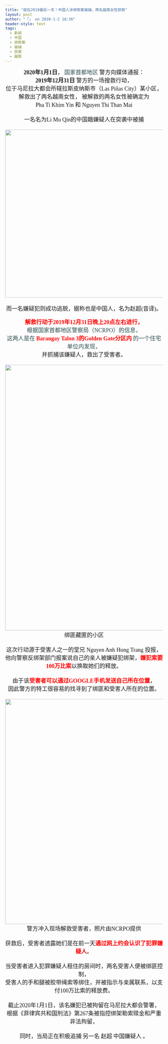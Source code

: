 ```yaml
---
title: "就在2019最后一天！中国人涉绑架案被捕，两名越南女性获救"
layout: post
author: "「」 on 2020-1-2 18:36"
header-style: text
tags:
  - 新闻
  - 中国
  - 绑架案
  - 被捕
  - 获救
  - 越南
---
```


<head></head>
<body>
 <div align="center"> 
  <font face="微软雅黑"><font size="4"><strong>2020年1月1日</strong>，</font></font> 
  <font color="#2f4f4f"><font face="微软雅黑"><font size="4">国家首都地区</font></font></font> 
  <font face="微软雅黑"><font size="4">警方向媒体通报：</font></font> 
 </div> 
 <div align="center"> 
  <font face="微软雅黑"><font size="4"><strong>2019年12月31日 </strong>警方的一场搜救行动，</font></font> 
 </div> 
 <div align="center"> 
  <font face="微软雅黑"><font size="4">位于马尼拉大都会所辖拉斯皮纳斯市（Las Piñas City）某小区，</font></font> 
 </div> 
 <div align="center"> 
  <font face="微软雅黑"><font size="4">解救出了两名越南女性，</font></font> 
  <font face="微软雅黑"><font size="4">被解救的两名女性被确定为</font></font> 
 </div> 
 <div align="center"> 
  <font face="微软雅黑"><font size="4">Pha Ti Khim Yin 和 Nguyen Thi Than Mai</font></font> 
 </div> 
 <div align="center"> 
  <font face="微软雅黑"><font size="4"><br> </font></font> 
 </div> 
 <div align="center"> 
  <div align="center"> 
   <font face="微软雅黑"><font size="4">一名名为Li Mu Qin的中国籍嫌疑人在突袭中被捕</font></font> 
  </div> 
 </div> 
 <div align="center"> 
  <font face="微软雅黑"><font size="4"><br> </font></font> 
 </div> 
 <div align="center"> 
  <ignore_js_op> 
   <img aid="1324601" src="https://bbs.boniu123.cc/data/attachment/forum/202001/02/112055rxznaufu5zujq6h5.png" zoomfile="data/attachment/forum/202001/02/112055rxznaufu5zujq6h5.png" file="data/attachment/forum/202001/02/112055rxznaufu5zujq6h5.png" width="537" inpost="1"> 
   <div class="tip tip_4 aimg_tip" id="aimg_1324601_menu" style="position: absolute; display: none" disautofocus="true"> 
    <div class="xs0"> 
     <p><strong>QQ截图20200102111517.png</strong> <em class="xg1">(370.85 KB, 下载次数: 0)</em></p> 
     <p> <a href="forum.php?mod=attachment&amp;aid=MTMyNDYwMXwzZDM3ZTQ0YnwxNTc4MDU3Mjk4fDB8NTQ1NDEx&amp;nothumb=yes" target="_blank">下载附件</a> &nbsp;<a href="javascript:;" onclick="showWindow(this.id, this.getAttribute('url'), 'get', 0);" id="savephoto_1324601" url="home.php?mod=spacecp&amp;ac=album&amp;op=saveforumphoto&amp;aid=1324601&amp;handlekey=savephoto_1324601">保存到相册</a> </p> 
     <p class="xg1 y"><span title="2020-1-2 11:20">昨天&nbsp;11:20</span> 上传</p> 
    </div> 
    <div class="tip_horn"></div> 
   </div> 
  </ignore_js_op> 
 </div> 
 <div align="center"> 
  <font face="微软雅黑"><font size="4"><br> </font></font> 
 </div> 
 <div align="center"> 
  <font face="微软雅黑"><font size="4">而一名嫌疑犯则成功逃脱，据称也是中国人，名为赵超(音译)。</font></font> 
 </div>
 <br> 
 <div align="center"> 
  <font face="微软雅黑"><font size="4"><font color="#ff0000"><strong>解救行动于2019年12月31日晚上20点左右进行，</strong></font></font></font> 
 </div> 
 <div align="center"> 
  <font face="微软雅黑"><font size="4"><font color="#2f4f4f">根据国家首都地区警察局（NCRPO）的信息，</font></font></font> 
 </div> 
 <div align="center"> 
  <font face="微软雅黑"><font size="4"><font color="#2f4f4f">这两人是在</font></font></font> 
  <font face="微软雅黑"><font size="4"><font color="#ff0000"><strong>Barangay Talon 3的Golden Gate分区内</strong></font></font></font> 
  <font face="微软雅黑"><font size="4"><font color="#2f4f4f">的一个住宅单位内发现，</font></font></font> 
 </div> 
 <div align="center"> 
  <font face="微软雅黑"><font size="4">并抓捕该嫌疑人，救出了受害者。</font></font> 
 </div> 
 <div align="center"> 
  <font face="微软雅黑"><font size="4"><br> </font></font> 
 </div> 
 <div align="center"> 
  <ignore_js_op> 
   <img aid="1324602" src="https://bbs.boniu123.cc/data/attachment/forum/202001/02/112055j0wc905u898wutcc.png" zoomfile="data/attachment/forum/202001/02/112055j0wc905u898wutcc.png" file="data/attachment/forum/202001/02/112055j0wc905u898wutcc.png" width="850" inpost="1"> 
   <div class="tip tip_4 aimg_tip" id="aimg_1324602_menu" style="position: absolute; display: none" disautofocus="true"> 
    <div class="xs0"> 
     <p><strong>QQ截图20200102111853.png</strong> <em class="xg1">(1.26 MB, 下载次数: 0)</em></p> 
     <p> <a href="forum.php?mod=attachment&amp;aid=MTMyNDYwMnw0ZTE4ZGQ4M3wxNTc4MDU3Mjk4fDB8NTQ1NDEx&amp;nothumb=yes" target="_blank">下载附件</a> &nbsp;<a href="javascript:;" onclick="showWindow(this.id, this.getAttribute('url'), 'get', 0);" id="savephoto_1324602" url="home.php?mod=spacecp&amp;ac=album&amp;op=saveforumphoto&amp;aid=1324602&amp;handlekey=savephoto_1324602">保存到相册</a> </p> 
     <p class="xg1 y"><span title="2020-1-2 11:20">昨天&nbsp;11:20</span> 上传</p> 
    </div> 
    <div class="tip_horn"></div> 
   </div> 
  </ignore_js_op> 
 </div> 
 <div align="center"> 
  <font face="微软雅黑"><font size="4">绑匪藏匿的小区</font></font> 
 </div> 
 <div align="center"> 
  <font face="微软雅黑"><font size="4"><br> </font></font> 
 </div> 
 <div align="center"> 
  <font face="微软雅黑"><font size="4">这次行动源于受害人之一的堂兄 Nguyen Anh Hong Trang 投报，</font></font> 
 </div> 
 <div align="center"> 
  <font face="微软雅黑"><font size="4">他向警察反绑架部门报案说自己的亲人被嫌疑犯绑架，<strong><font color="#ff0000">嫌犯索要100万比索</font></strong>以换取她们的释放。</font></font> 
 </div> 
 <div align="center"> 
  <font face="微软雅黑"><font size="4"><br> </font></font> 
 </div> 
 <div align="center"> 
  <font face="微软雅黑"><font size="4">由于该<strong><font color="#ff0000">受害者可以通过GOOGLE手机发送自己所在位置</font></strong>，</font></font> 
 </div> 
 <div align="center"> 
  <font face="微软雅黑"><font size="4">因此警方的特工很容易的找寻到了绑匪和受害人所在的位置。</font></font> 
 </div> 
 <div align="center"> 
  <font face="微软雅黑"><font size="4"><br> </font></font> 
 </div> 
 <div align="center"> 
  <ignore_js_op> 
   <img aid="1324603" src="https://bbs.boniu123.cc/data/attachment/forum/202001/02/112056nmvm7j7lub7m7mxv.jpg" zoomfile="data/attachment/forum/202001/02/112056nmvm7j7lub7m7mxv.jpg" file="data/attachment/forum/202001/02/112056nmvm7j7lub7m7mxv.jpg" width="720" inpost="1"> 
   <div class="tip tip_4 aimg_tip" id="aimg_1324603_menu" style="position: absolute; display: none" disautofocus="true"> 
    <div class="xs0"> 
     <p><strong>images.jpg</strong> <em class="xg1">(21.68 KB, 下载次数: 0)</em></p> 
     <p> <a href="forum.php?mod=attachment&amp;aid=MTMyNDYwM3w4ODA5OTRlNHwxNTc4MDU3Mjk4fDB8NTQ1NDEx&amp;nothumb=yes" target="_blank">下载附件</a> &nbsp;<a href="javascript:;" onclick="showWindow(this.id, this.getAttribute('url'), 'get', 0);" id="savephoto_1324603" url="home.php?mod=spacecp&amp;ac=album&amp;op=saveforumphoto&amp;aid=1324603&amp;handlekey=savephoto_1324603">保存到相册</a> </p> 
     <p class="xg1 y"><span title="2020-1-2 11:20">昨天&nbsp;11:20</span> 上传</p> 
    </div> 
    <div class="tip_horn"></div> 
   </div> 
  </ignore_js_op> 
 </div> 
 <div align="center"> 
  <font face="微软雅黑"><font size="4">警方冲入现场解救受害者，照片由NCRPO提供</font></font> 
 </div> 
 <div align="center"> 
  <font face="微软雅黑"><font size="4"><br> </font></font> 
 </div> 
 <div align="center"> 
  <font face="微软雅黑"><font size="4">获救后，受害者透露她们是在前一天<strong><font color="#ff0000">通过网上约会认识了犯罪嫌疑人</font></strong>。</font></font> 
 </div> 
 <div align="center"> 
  <font face="微软雅黑"><font size="4"><br> </font></font> 
 </div> 
 <div align="center"> 
  <font face="微软雅黑"><font size="4">当受害者进入犯罪嫌疑人租住的房间时，两名受害人便被绑匪控制，</font></font> 
 </div> 
 <div align="center"> 
  <font face="微软雅黑"><font size="4">受害人的手和腿被胶带绳索等绑住，并被指示与亲属联系，以支付100万比索的释放费。</font></font> 
 </div> 
 <div align="center"> 
  <font face="微软雅黑"><font size="4"><br> </font></font> 
 </div> 
 <div align="center"> 
  <font face="微软雅黑"><font size="4">截止2020年1月1日，该名嫌犯已被拘留在马尼拉大都会警署，</font></font> 
 </div> 
 <div align="center"> 
  <font face="微软雅黑"><font size="4">根据《菲律宾共和国刑法》第267条被指控绑架勒索赎金和严重非法拘留，</font></font> 
 </div> 
 <div align="center"> 
  <font face="微软雅黑"><font size="4"><br> </font></font> 
 </div> 
 <div align="center"> 
  <font face="微软雅黑"><font size="4">同时，当局正在积极追捕</font></font> 
  <font face="微软雅黑"><font size="4">另一名</font></font> 
  <font face="微软雅黑"><font size="4">赵超</font></font> 
  <font face="微软雅黑"><font size="4">中国嫌疑人</font></font> 
  <font face="微软雅黑"><font size="4">。</font></font> 
 </div> 
 <div align="center"> 
  <font face="微软雅黑"><font size="4"><br> </font></font> 
 </div>
</body>


